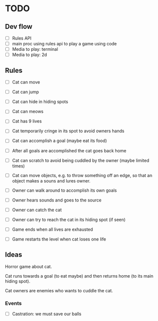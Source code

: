 # TODO

## Dev flow

- [ ] Rules API
- [ ] main proc using rules api to play a game using code
- [ ] Media to play: terminal
- [ ] Media to play: 2d

## Rules

- [ ] Cat can move
- [ ] Cat can jump
- [ ] Cat can hide in hiding spots
- [ ] Cat can meows
- [ ] Cat has 9 lives
- [ ] Cat temporarily cringe in its spot to avoid owners hands
- [ ] Cat can accomplish a goal (maybe eat its food)
- [ ] After all goals are accomplished the cat goes back home
- [ ] Cat can scratch to avoid being cuddled by the owner (maybe limited times)
- [ ] Cat can move objects, e.g. to throw something off an edge, so that an object makes a souns and lures owner.

- [ ] Owner can walk around to accomplish its own goals
- [ ] Owner hears sounds and goes to the source
- [ ] Owner can catch the cat
- [ ] Owner can try to reach the cat in its hiding spot (if seen)

- [ ] Game ends when all lives are exhausted
- [ ] Game restarts the level when cat loses one life

## Ideas

Horror game about cat.

Cat runs towards a goal (to eat maybe) and then returns home (to its main hiding spot).

Cat owners are enemies who wants to cuddle the cat.

### Events

- [ ] Castration: we must save our balls
